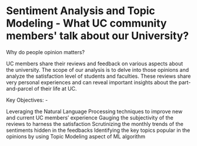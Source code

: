 # Sentiment Analysis and Topic Modeling - What UC community members' talk about our University?
Why do people opinion matters?

UC members share their reviews and feedback on various aspects about the university. The scope of our analysis is to delve into those opinions and analyze the satisfaction level of students and faculties. These reviews share very personal experiences and can reveal important insights about the part-and-parcel of their life at UC.

Key Objectives: -

Leveraging the Natural Language Processing techniques to improve new and current UC members’ experience
Gauging the subjectivity of the reviews to harness the satisfaction
Scrutinizing the monthly trends of the sentiments hidden in the feedbacks
Identifying the key topics popular in the opinions by using Topic Modeling aspect of ML algorithm
